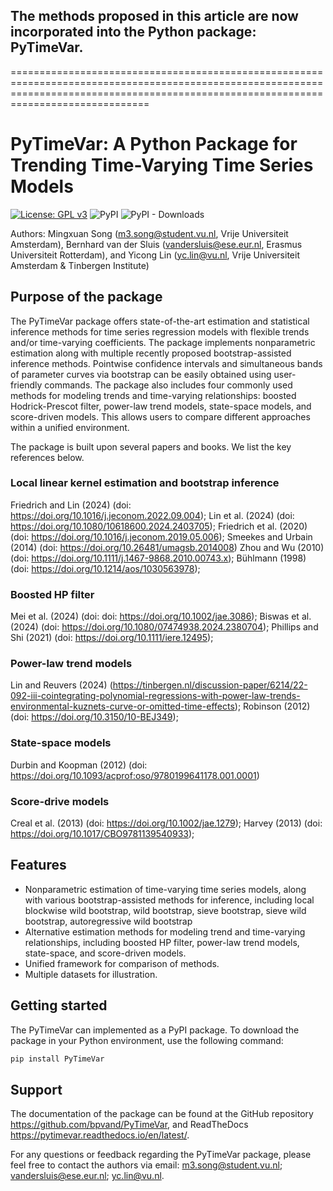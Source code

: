 ## The methods proposed in this article are now incorporated into the Python package: PyTimeVar.
==========================================================================================================================================================================================

# PyTimeVar: A Python Package for Trending Time-Varying Time Series Models
<!-- badges: start -->
[![License: GPL v3](https://img.shields.io/badge/License-GPLv3-blue.svg)](https://www.gnu.org/licenses/gpl-3.0)
![PyPI](https://img.shields.io/pypi/v/PyTimeVar?label=pypi%20package)
![PyPI - Downloads](https://img.shields.io/pypi/dm/PyTimeVar)
<!-- badges: end -->

Authors: Mingxuan Song (m3.song@student.vu.nl, Vrije Universiteit Amsterdam), Bernhard van der Sluis (vandersluis@ese.eur.nl, Erasmus Universiteit Rotterdam), and Yicong Lin (yc.lin@vu.nl, Vrije Universiteit Amsterdam & Tinbergen Institute)

## Purpose of the package

The PyTimeVar package offers state-of-the-art estimation and statistical inference methods for time series regression models with flexible trends and/or time-varying coefficients. The package implements nonparametric estimation along with multiple recently proposed bootstrap-assisted inference methods. Pointwise confidence intervals and simultaneous bands of parameter curves via bootstrap can be easily obtained using user-friendly commands. The package also includes four commonly used methods for modeling trends and time-varying relationships: boosted Hodrick-Prescot filter, power-law trend models, state-space models, and score-driven models. This allows users to compare different approaches within a unified environment.

The package is built upon several papers and books. We list the key references below.

### Local linear kernel estimation and bootstrap inference
Friedrich and Lin (2024) (doi: https://doi.org/10.1016/j.jeconom.2022.09.004);
Lin et al. (2024) (doi: https://doi.org/10.1080/10618600.2024.2403705);
Friedrich et al. (2020) (doi: https://doi.org/10.1016/j.jeconom.2019.05.006);
Smeekes and Urbain (2014) (doi: https://doi.org/10.26481/umagsb.2014008)
Zhou and Wu (2010) (doi: https://doi.org/10.1111/j.1467-9868.2010.00743.x);
Bühlmann (1998) (doi: https://doi.org/10.1214/aos/1030563978);


### Boosted HP filter
Mei et al. (2024) (doi: doi: https://doi.org/10.1002/jae.3086);
Biswas et al. (2024) (doi: https://doi.org/10.1080/07474938.2024.2380704);
Phillips and Shi (2021) (doi: https://doi.org/10.1111/iere.12495);


### Power-law trend models
Lin and Reuvers (2024) (https://tinbergen.nl/discussion-paper/6214/22-092-iii-cointegrating-polynomial-regressions-with-power-law-trends-environmental-kuznets-curve-or-omitted-time-effects);
Robinson (2012) (doi: https://doi.org/10.3150/10-BEJ349);


### State-space models
Durbin and Koopman (2012) (doi: https://doi.org/10.1093/acprof:oso/9780199641178.001.0001)

### Score-drive models
Creal et al. (2013) (doi: https://doi.org/10.1002/jae.1279);
Harvey (2013) (doi: https://doi.org/10.1017/CBO9781139540933);

## Features

- Nonparametric estimation of time-varying time series models, along with various bootstrap-assisted methods for inference, including local blockwise wild bootstrap, wild bootstrap, sieve bootstrap, sieve wild bootstrap, autoregressive wild bootstrap
- Alternative estimation methods for modeling trend and time-varying relationships, including boosted HP filter, power-law trend models, state-space, and score-driven models.
- Unified framework for comparison of methods.
- Multiple datasets for illustration.

## Getting started

The PyTimeVar can implemented as a PyPI package. To download the package in your Python environment, use the following command:
```python
pip install PyTimeVar
```

## Support
The documentation of the package can be found at the GitHub repository https://github.com/bpvand/PyTimeVar, and ReadTheDocs https://pytimevar.readthedocs.io/en/latest/.

For any questions or feedback regarding the PyTimeVar package, please feel free to contact the authors via email: 
m3.song@student.vu.nl; 
vandersluis@ese.eur.nl; 
yc.lin@vu.nl.
